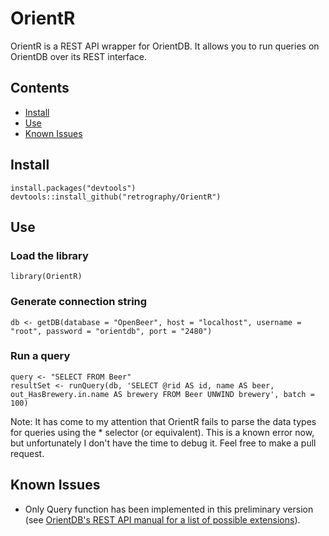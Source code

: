 # OrientR

OrientR is a REST API wrapper for OrientDB. It allows you to run queries on OrientDB over its REST interface.

## Contents

* [Install](#install)
* [Use](#use)
* [Known Issues](#issues)

## <a name="#install"></a> Install

```{r}
install.packages("devtools")
devtools::install_github("retrography/OrientR")
```


## <a name="#use"></a> Use

### Load the library
```{r}
library(OrientR)
```

### Generate connection string
```{r}
db <- getDB(database = "OpenBeer", host = "localhost", username = "root", password = "orientdb", port = "2480")
```

### Run a query
```{r}
query <- "SELECT FROM Beer"
resultSet <- runQuery(db, 'SELECT @rid AS id, name AS beer, out_HasBrewery.in.name AS brewery FROM Beer UNWIND brewery', batch = 100)
```
Note: It has come to my attention that OrientR fails to parse the data types for queries using the * selector (or equivalent). This is a known error now, but unfortunately I don't have the time to debug it. Feel free to make a pull request.

## <a name="#issues"></a> Known Issues

* Only Query function has been implemented in this preliminary version (see [OrientDB's REST API manual for a list of possible extensions](http://orientdb.com/docs/1.7.8/orientdb.wiki/OrientDB-REST.html)).

